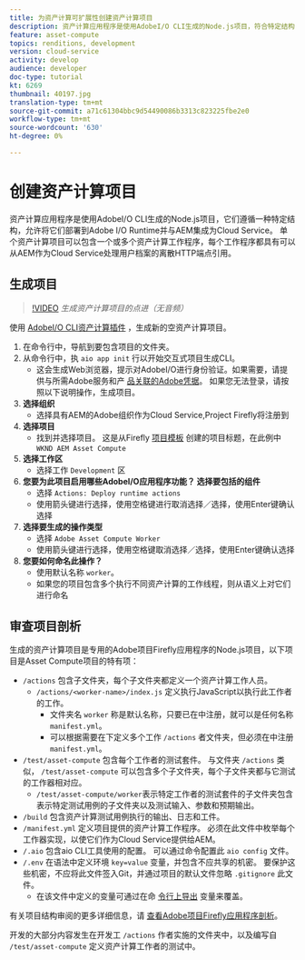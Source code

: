 ```yaml
---
title: 为资产计算可扩展性创建资产计算项目
description: 资产计算应用程序是使用AdobeI/O CLI生成的Node.js项目，符合特定结构，允许将它们部署到Adobe I/O Runtime并与AEM集成为Cloud Service。
feature: asset-compute
topics: renditions, development
version: cloud-service
activity: develop
audience: developer
doc-type: tutorial
kt: 6269
thumbnail: 40197.jpg
translation-type: tm+mt
source-git-commit: a71c61304bbc9d54490086b3313c823225fbe2e0
workflow-type: tm+mt
source-wordcount: '630'
ht-degree: 0%

---
```



# 创建资产计算项目

资产计算应用程序是使用AdobeI/O CLI生成的Node.js项目，它们遵循一种特定结构，允许将它们部署到Adobe I/O Runtime并与AEM集成为Cloud Service。 单个资产计算项目可以包含一个或多个资产计算工作程序，每个工作程序都具有可以从AEM作为Cloud Service处理用户档案的离散HTTP端点引用。

## 生成项目

>[!VIDEO](https://video.tv.adobe.com/v/40197/?quality=12&learn=on)
_生成资产计算项目的点进（无音频）_


使用 [AdobeI/O CLI资产计算插件](../set-up/development-environment.md#aio-cli) ，生成新的空资产计算项目。

1. 在命令行中，导航到要包含项目的文件夹。
1. 从命令行中，执 `aio app init` 行以开始交互式项目生成CLI。
   + 这会生成Web浏览器，提示对AdobeI/O进行身份验证。如果需要，请提供与所需Adobe服务和产 [品关联的Adobe凭据](../set-up/accounts-and-services.md)。 如果您无法登录，请按照以下说明操作，生成项目。
1. __选择组织__
   + 选择具有AEM的Adobe组织作为Cloud Service,Project Firefly将注册到
1. __选择项目__
   + 找到并选择项目。 这是从Firefly [项目模板](../set-up/firefly.md) 创建的项目标题，在此例中 `WKND AEM Asset Compute`
1. __选择工作区__
   + 选择工作 `Development` 区
1. __您要为此项目启用哪些AdobeI/O应用程序功能？ 选择要包括的组件__
   + 选择 `Actions: Deploy runtime actions`
   + 使用箭头键进行选择，使用空格键进行取消选择／选择，使用Enter键确认选择
1. __选择要生成的操作类型__
   + 选择 `Adobe Asset Compute Worker`
   + 使用箭头键进行选择，使用空格键取消选择／选择，使用Enter键确认选择
1. __您要如何命名此操作？__
   + 使用默认名称 `worker`。
   + 如果您的项目包含多个执行不同资产计算的工作线程，则从语义上对它们进行命名

## 审查项目剖析

生成的资产计算项目是专用的Adobe项目Firefly应用程序的Node.js项目，以下项目是Asset Compute项目的特有项：

+ `/actions` 包含子文件夹，每个子文件夹都定义一个资产计算工作人员。
   + `/actions/<worker-name>/index.js` 定义执行JavaScript以执行此工作者的工作。
      + 文件夹名 `worker` 称是默认名称，只要已在中注册，就可以是任何名称 `manifest.yml`。
      + 可以根据需要在下定义多个工作 `/actions` 者文件夹，但必须在中注册 `manifest.yml`。
+ `/test/asset-compute` 包含每个工作者的测试套件。 与文件夹 `/actions` 类似， `/test/asset-compute` 可以包含多个子文件夹，每个子文件夹都与它测试的工作器相对应。
   + `/test/asset-compute/worker`表示特定工作者的测试套件的子文件夹包含表示特定测试用例的子文件夹以及测试输入、参数和预期输出。
+ `/build` 包含资产计算测试用例执行的输出、日志和工件。
+ `/manifest.yml` 定义项目提供的资产计算工作程序。 必须在此文件中枚举每个工作器实现，以使它们作为Cloud Service提供给AEM。
+ `/.aio` 包含aio CLI工具使用的配置。 可以通过命令配置此 `aio config` 文件。
+ `/.env` 在语法中定义环境 `key=value` 变量，并包含不应共享的机密。 要保护这些机密，不应将此文件签入Git，并通过项目的默认文件忽略 `.gitignore` 此文件。
   + 在该文件中定义的变量可通过在命 [令行上导出](../deploy/runtime.md) 变量来覆盖。

有关项目结构审阅的更多详细信息，请 [查看Adobe项目Firefly应用程序剖析](https://github.com/AdobeDocs/project-firefly/blob/master/getting_started/first_app.md#5-anatomy-of-a-project-firefly-application)。

开发的大部分内容发生在开发工 `/actions` 作者实施的文件夹中，以及编写自 `/test/asset-compute` 定义资产计算工作者的测试中。
